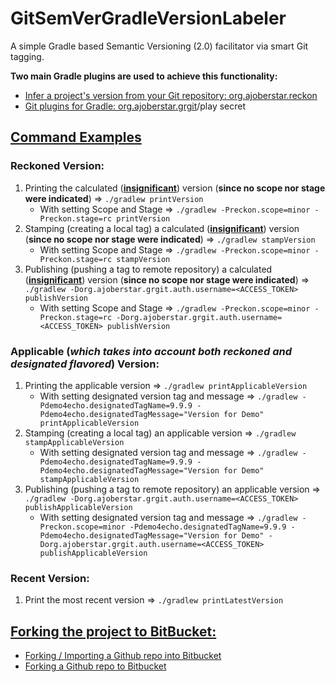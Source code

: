 # GitSemVerGradleVersionLabeler
A simple Gradle based Semantic Versioning (2.0) facilitator via smart Git tagging.<BR/>

__Two main Gradle plugins are used to achieve this functionality:__
- [Infer a project's version from your Git repository: org.ajoberstar.reckon](https://plugins.gradle.org/plugin/org.ajoberstar.reckon)
- [Git plugins for Gradle: org.ajoberstar.grgit](https://plugins.gradle.org/plugin/org.ajoberstar.grgit)/play secret

## <INS>Command Examples</INS>

### Reckoned Version:

1. Printing the calculated (<INS>**insignificant**</INS>) version (__since no scope nor stage were indicated__) => `./gradlew printVersion`
 	- With setting Scope and Stage => `./gradlew -Preckon.scope=minor -Preckon.stage=rc printVersion`
2. Stamping (creating a local tag) a calculated (<INS>**insignificant**</INS>) version (__since no scope nor stage were indicated__) => `./gradlew stampVersion`
	- With setting Scope and Stage => `./gradlew -Preckon.scope=minor -Preckon.stage=rc stampVersion`
3. Publishing (pushing a tag to remote repository) a calculated (<INS>**insignificant**</INS>) version (__since no scope nor stage were indicated__) => `./gradlew -Dorg.ajoberstar.grgit.auth.username=<ACCESS_TOKEN> publishVersion`
	- With setting Scope and Stage => `./gradlew -Preckon.scope=minor -Preckon.stage=rc -Dorg.ajoberstar.grgit.auth.username=<ACCESS_TOKEN> publishVersion`

### Applicable (*which takes into account both reckoned and designated flavored*) Version:

1. Printing the applicable version => `./gradlew printApplicableVersion`
 	- With setting designated version tag and message => `./gradlew -Pdemo4echo.designatedTagName=9.9.9 -Pdemo4echo.designatedTagMessage="Version for Demo" printApplicableVersion`
2. Stamping (creating a local tag) an applicable version => `./gradlew stampApplicableVersion`
	- With setting designated version tag and message => `./gradlew -Pdemo4echo.designatedTagName=9.9.9 -Pdemo4echo.designatedTagMessage="Version for Demo" stampApplicableVersion`
3. Publishing (pushing a tag to remote repository) an applicable version => `./gradlew -Dorg.ajoberstar.grgit.auth.username=<ACCESS_TOKEN> publishApplicableVersion`
	- With setting designated version tag and message => `./gradlew -Preckon.scope=minor -Pdemo4echo.designatedTagName=9.9.9 -Pdemo4echo.designatedTagMessage="Version for Demo" -Dorg.ajoberstar.grgit.auth.username=<ACCESS_TOKEN> publishApplicableVersion`

### Recent Version:

1. Print the most recent version => `./gradlew printLatestVersion`

## <INS>Forking the project to BitBucket:</INS>
- [Forking / Importing a Github repo into Bitbucket](https://medium.com/faun/forking-importing-a-github-repo-into-bitbucket-a8a2adb1ec16)
- [Forking a Github repo to Bitbucket](https://gist.github.com/sangeeths/9467061)

